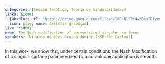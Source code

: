 ```yaml
---
categories: [Sessão Temática, Teoria de Singularidades]
links: &id001
- {absolute_url: 'https://drive.google.com/file/d/180-QlFPf4A2QeuTD1yenxwLyh2o7_3r8/view?usp=sharing',
  icon: play, name: Assistir gravação}
live: *id001
name: The Nash modification of parametrized singular surfaces
speakers: [Nivaldo de Góes Grulha Júnior (USP-São Carlos)]
---
```


In this work, we show that, under certain conditions, the Nash Modification of a singular surface parameterized by a corank one application is smooth. 